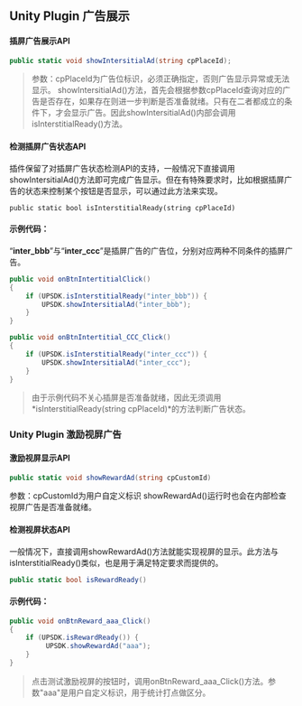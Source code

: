 

## Unity Plugin 广告展示

#### 插屏广告展示API
```csharp
public static void showIntersitialAd(string cpPlaceId);
```
> 参数：cpPlaceId为广告位标识，必须正确指定，否则广告显示异常或无法显示。
> showIntersitialAd()方法，首先会根据参数cpPlaceId查询对应的广告是否存在，如果存在则进一步判断是否准备就绪。只有在二者都成立的条件下，才会显示广告。因此showIntersitialAd()内部会调用isInterstitialReady()方法。

#### 检测插屏广告状态API
插件保留了对插屏广告状态检测API的支持，一般情况下直接调用showIntersitialAd()方法即可完成广告显示。但在有特殊要求时，比如根据插屏广告的状态来控制某个按钮是否显示，可以通过此方法来实现。

    public static bool isInterstitialReady(string cpPlaceId)

#### 示例代码：
“**inter_bbb**”与“**inter_ccc**”是插屏广告的广告位，分别对应两种不同条件的插屏广告。

```csharp
public void onBtnIntertitialClick() 
{ 
    if (UPSDK.isInterstitialReady("inter_bbb")) {
        UPSDK.showIntersitialAd("inter_bbb");
    }
}

public void onBtnIntertitial_CCC_Click()
{
    if (UPSDK.isInterstitialReady("inter_ccc")) {
        UPSDK.showIntersitialAd("inter_ccc");
    }
}
```
> 由于示例代码不关心插屏是否准备就绪，因此无须调用*isInterstitialReady(string cpPlaceId)*的方法判断广告状态。



### Unity Plugin 激励视屏广告

#### 激励视屏显示API

```csharp
public static void showRewardAd(string cpCustomId)
```
参数：cpCustomId为用户自定义标识
showRewardAd()运行时也会在内部检查视屏广告是否准备就绪。

#### 检测视屏状态API
一般情况下，直接调用showRewardAd()方法就能实现视屏的显示。此方法与isInterstitialReady()类似，也是用于满足特定要求而提供的。
```csharp
public static bool isRewardReady()
```

#### 示例代码：
```csharp
public void onBtnReward_aaa_Click()
{
    if (UPSDK.isRewardReady()) {
         UPSDK.showRewardAd("aaa");
    }
}
```

> 点击测试激励视屏的按钮时，调用onBtnReward_aaa_Click()方法。参数"aaa"是用户自定义标识，用于统计打点做区分。